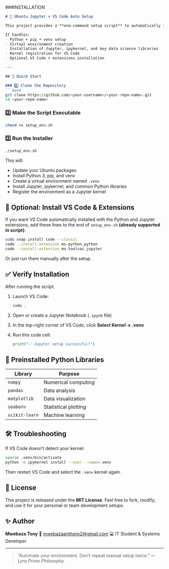 ###INSTALLATION

````markdown
# 🧠 Ubuntu Jupyter + VS Code Auto Setup

This project provides a **one-command setup script** to automatically install and configure a complete Python development environment on **Ubuntu**, including **Jupyter Notebook**, **JupyterLab**, and full **VS Code integration**.

It handles:
- Python + pip + venv setup  
- Virtual environment creation  
- Installation of Jupyter, ipykernel, and key data science libraries  
- Kernel registration for VS Code  
- Optional VS Code + extensions installation  

---

## 🚀 Quick Start

### 1️⃣ Clone the Repository
```bash
git clone https://github.com/<your-username>/<your-repo-name>.git
cd <your-repo-name>
````

### 2️⃣ Make the Script Executable

```bash
chmod +x setup_env.sh
```

### 3️⃣ Run the Installer

```bash
./setup_env.sh
```

This will:

* Update your Ubuntu packages
* Install Python 3, pip, and venv
* Create a virtual environment named `.venv`
* Install Jupyter, ipykernel, and common Python libraries
* Register the environment as a Jupyter kernel



## 🧩 Optional: Install VS Code & Extensions

If you want VS Code automatically installed with the Python and Jupyter extensions, add these lines to the end of `setup_env.sh` **(already supported in script)**:

```bash
sudo snap install code --classic
code --install-extension ms-python.python
code --install-extension ms-toolsai.jupyter
```

Or just run them manually after the setup.



## ✅ Verify Installation

After running the script:

1. Launch VS Code:

   ```bash
   code .
   ```
2. Open or create a Jupyter Notebook (`.ipynb` file)
3. In the top-right corner of VS Code, click **Select Kernel → .venv**
4. Run this code cell:

   ```python
   print("✅ Jupyter setup successful!")
   ```



## 🧠 Preinstalled Python Libraries

| Library        | Purpose              |
| -------------- | -------------------- |
| `numpy`        | Numerical computing  |
| `pandas`       | Data analysis        |
| `matplotlib`   | Data visualization   |
| `seaborn`      | Statistical plotting |
| `scikit-learn` | Machine learning     |


## 🛠️ Troubleshooting

If VS Code doesn’t detect your kernel:

```bash
source .venv/bin/activate
python -m ipykernel install --user --name=.venv
```

Then restart VS Code and select the `.venv` kernel again.


## 🧾 License

This project is released under the **MIT License**.
Feel free to fork, modify, and use it for your personal or team development setups.


## ✨ Author

**Mwebaza Tony**
📧 [mwebazaanthony2@gmail.com](mailto:mwebazaanthony2@gmail.com)
💻 IT Student & Systems Developer

---

> “Automate your environment. Don’t repeat manual setup twice.”
> — *Lyra Prime Philosophy*

```
